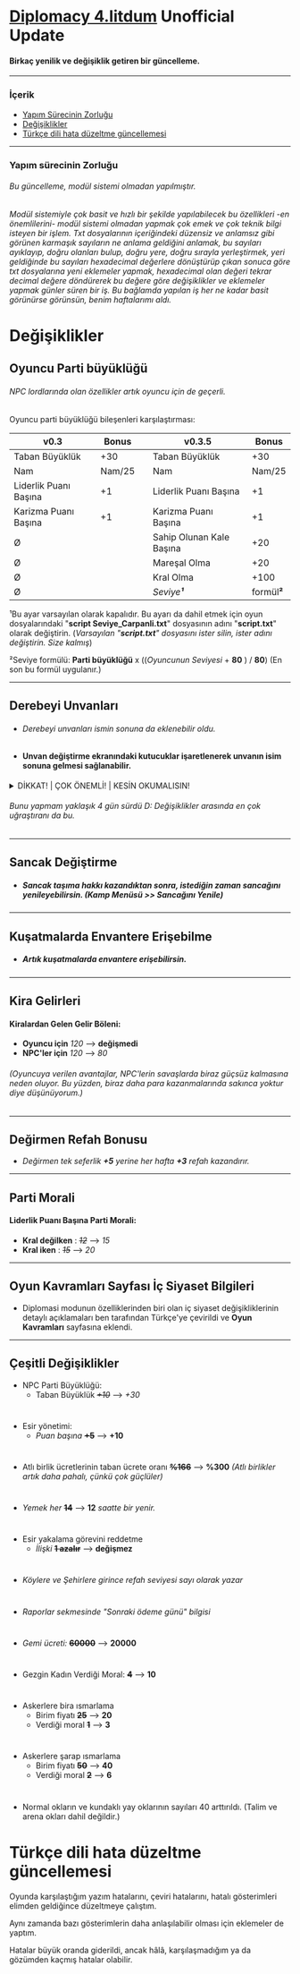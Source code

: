 # [Diplomacy 4.litdum](https://forums.taleworlds.com/index.php?topic=356425.0) Unofficial Update 

#### Birkaç yenilik ve değişiklik getiren bir güncelleme.

- - - -
### İçerik
  * [Yapım Sürecinin Zorluğu](https://github.com/v0lkans/Diplomacy_4.litdum_v0.3.5#yapım-sürecinin-zorluğu)
  * [Değişiklikler](https://github.com/v0lkans/Diplomacy_4.litdum_v0.3.5#değişiklikler)
  * [Türkçe dili hata düzeltme güncellemesi](https://github.com/v0lkans/Diplomacy_4.litdum_v0.3.5#türkçe-dili-hata-düzeltme-güncellemesi)
  
  
- - - -
### Yapım sürecinin Zorluğu
###### Bu güncelleme, modül sistemi olmadan yapılmıştır.
_Modül sistemiyle çok basit ve hızlı bir şekilde yapılabilecek bu özellikleri -en önemlilerini- modül sistemi olmadan yapmak çok emek ve çok teknik bilgi isteyen bir işlem. Txt dosyalarının içeriğindeki düzensiz ve anlamsız gibi görünen karmaşık sayıların ne anlama geldiğini anlamak, bu sayıları ayıklayıp, doğru olanları bulup, doğru yere, doğru sırayla yerleştirmek, yeri geldiğinde bu sayıları hexadecimal değerlere dönüştürüp çıkan sonuca göre txt dosyalarına yeni eklemeler yapmak, hexadecimal olan değeri tekrar decimal değere döndürerek bu değere göre değişiklikler ve eklemeler yapmak günler süren bir iş. Bu bağlamda yapılan iş her ne kadar basit görünürse görünsün, benim haftalarımı aldı._

# Değişiklikler

## Oyuncu Parti büyüklüğü
###### NPC lordlarında olan özellikler artık oyuncu için de geçerli.
Oyuncu parti büyüklüğü bileşenleri karşılaştırması:

v0.3                      | Bonus         |   |  v0.3.5                   | Bonus         |
------------              | ------------- |---| -------------             | ------------- |
Taban Büyüklük            | +30           |   | Taban Büyüklük            | +30           |
Nam                       | Nam/25        |   | Nam                       | Nam/25        |
Liderlik Puanı Başına     | +1            |   | Liderlik Puanı Başına     | +1            |
Karizma Puanı Başına      | +1            |   | Karizma Puanı Başına      | +1            |
Ø                         |               |   | Sahip Olunan Kale Başına  | +20           |
Ø                         |               |   | Mareşal Olma              | +20           |
Ø                         |               |   | Kral Olma                 | +100          |
Ø                         |               |   | _Seviye**¹**_             | formül**²**   |

¹Bu ayar varsayılan olarak kapalıdır. Bu ayarı da dahil etmek için oyun dosyalarındaki "**script Seviye_Carpanli.txt**" dosyasının adını "**script.txt**" olarak değiştirin. (_Varsayılan "**script.txt**" dosyasını ister silin, ister adını değiştirin. Size kalmış_)

²Seviye formülü: **Parti büyüklüğü** x ((*Oyuncunun Seviyesi* + **80** ) / **80**)
(En son bu formül uygulanır.)





- - - -
## Derebeyi Unvanları
  * ###### Derebeyi unvanları ismin sonuna da eklenebilir oldu.
  * #### Unvan değiştirme ekranındaki kutucuklar işaretlenerek unvanın isim sonuna gelmesi sağlanabilir.
  <details>
    <summary>DİKKAT! | ÇOK ÖNEMLİ! | KESİN OKUMALISIN!</summary>
    <p>Doğru çalışması için metin kutusunda değişiklik yapılması gerekmektedir.</p>
    <p>Bu ne demek? (Senaryo 1'i aç)</p>
    <details>
      <summary>Senaryo 1</summary>
      <p>1) Unvan değiştirme ekranını açtın.</p>
      <p>2) Metin kutusunda yazan unvanı sildin ve 'Paşa' yazdın.</p>
      <p>3) Onay kutusunu da tikledin ve tamam dedin.</p>
      <p>4) Yazdığın unvanın doğru bir şekilde derebeylerinin isminin sonuna eklendiğini gördün çünkü metin kutusunda bir değişiklin yapmıştın.</p>
     <p>Sıra Senaryo 2'de.</p>
    </details>
 
 <details>
      <summary>Senaryo 2</summary>
      <p>1) Daha önceden metin kutusuna 'Paşa' yazmıştın ama onay kutusunu tiklemeyi unutmuştun ve unvan, derebeylerinin isminin başına eklenmişti.</p>
      <p>2) Unvan değiştirme ekranını tekrar açtın.</p>
      <p>3) Sadece onay kutusunu işaretleyip tamam dedin.</p>
      <p>4) Ancak unvan yine ismin başına eklendi, sonuna değil.</p>
      <p>5) Çünkü metin kutusunda herhangi bir değişik yapmadın.</p>
      <p>6) Değişiklikten kasıt şunlardır:</p>
      <p>     * Metin kutusunda yazan kelimeyi silip baştan yazmak</p>
      <p>     * Metin kutusunda yazan kelimenin son harfini silip tekrar yazmak</p>
      <p>Gibi değişiklikler.</p>
    </details>
  </details>


  ###### Bunu yapmam yaklaşık 4 gün sürdü D: Değişiklikler arasında en çok uğraştıranı da bu.


- - - -
## Sancak Değiştirme
  * ##### Sancak taşıma hakkı kazandıktan sonra, istediğin zaman sancağını yenileyebilirsin. (Kamp Menüsü >> Sancağını Yenile)


- - - -
## Kuşatmalarda Envantere Erişebilme
  * ##### Artık kuşatmalarda envantere erişebilirsin.


- - - -
## Kira Gelirleri
 #### Kiralardan Gelen Gelir Böleni:
  * **Oyuncu için** *120* --> **değişmedi**
  * **NPC'ler için** *120* --> *80*
  ###### (*Oyuncuya verilen avantajlar, NPC'lerin savaşlarda biraz güçsüz kalmasına neden oluyor. Bu yüzden, biraz daha para kazanmalarında sakınca yoktur diye düşünüyorum.*)



- - - -
## Değirmen Refah Bonusu
* *Değirmen tek seferlik **+5** yerine her hafta **+3** refah kazandırır.*


- - - -
## Parti Morali
#### Liderlik Puanı Başına Parti Morali:
  * **Kral değilken** : *~~12~~* --> *15*
  * **Kral iken**     : *~~15~~* --> *20*


- - - -
## Oyun Kavramları Sayfası İç Siyaset Bilgileri
  * Diplomasi modunun özelliklerinden biri olan iç siyaset değişikliklerinin detaylı açıklamaları ben tarafından Türkçe'ye çevirildi ve **Oyun Kavramları** sayfasına eklendi. 


- - - -
## Çeşitli Değişiklikler
  * NPC Parti Büyüklüğü:
    * Taban Büyüklük *~~+10~~* --> *+30*
  #
  * Esir yönetimi:
    * *Puan başına* **~~+5~~** --> **+10**
  #
  * Atlı birlik ücretlerinin taban ücrete oranı **~~%166~~** --> **%300** _(Atlı birlikler artık daha pahalı, çünkü çok güçlüler)_
  #
  * *Yemek her* **~~14~~** --> **12** *saatte bir yenir.*
  #
  * Esir yakalama görevini reddetme
    * *İlişki* ~~**1 azalır**~~ --> **değişmez** 
  #
  * *Köylere ve Şehirlere girince refah seviyesi sayı olarak yazar*
  #
  * *Raporlar sekmesinde "Sonraki ödeme günü" bilgisi*
  #
  * *Gemi ücreti:* **~~60000~~** --> **20000**
  #
  * Gezgin Kadın Verdiği Moral: **~~4~~** --> **10**
  #
  * Askerlere bira ısmarlama
    * Birim fiyatı **~~25~~** --> **20**
    * Verdiği moral **~~1~~** --> **3**
    #
  * Askerlere şarap ısmarlama
    * Birim fiyatı **~~50~~** --> **40** 
    * Verdiği moral **~~2~~** --> **6**
  
  #
  * Normal okların ve kundaklı yay oklarının sayıları 40 arttırıldı. (Talim ve arena okları dahil değildir.)

# Türkçe dili hata düzeltme güncellemesi
Oyunda karşılaştığım yazım hatalarını, çeviri hatalarını, hatalı gösterimleri elimden geldiğince düzeltmeye çalıştım.

Aynı zamanda bazı gösterimlerin daha anlaşılabilir olması için eklemeler de yaptım.

Hatalar büyük oranda giderildi, ancak hâlâ, karşılaşmadığım ya da gözümden kaçmış hatalar olabilir.
